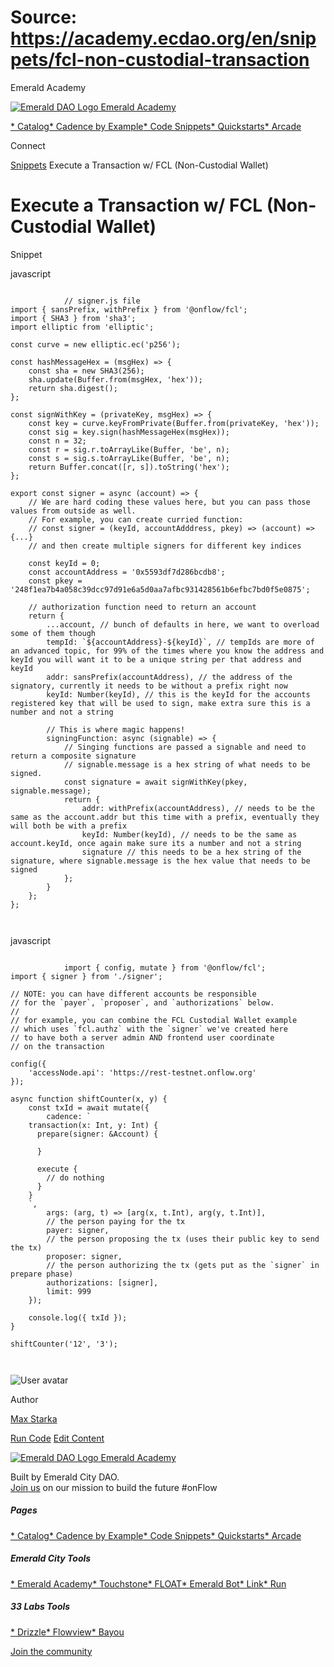 # Source: https://academy.ecdao.org/en/snippets/fcl-non-custodial-transaction

Emerald Academy





[![Emerald DAO Logo](/ea-logo.png)
Emerald Academy](/en/)


[* Catalog](/en/catalog)[* Cadence by Example](/en/cadence-by-example)[* Code Snippets](/en/snippets)[* Quickstarts](/en/quickstarts)[* Arcade](https://arcade.ecdao.org)

Connect



[Snippets](/en/snippets)
Execute a Transaction w/ FCL (Non-Custodial Wallet)

# Execute a Transaction w/ FCL (Non-Custodial Wallet)

Snippet

javascript

```
		
			// signer.js file
import { sansPrefix, withPrefix } from '@onflow/fcl';
import { SHA3 } from 'sha3';
import elliptic from 'elliptic';

const curve = new elliptic.ec('p256');

const hashMessageHex = (msgHex) => {
	const sha = new SHA3(256);
	sha.update(Buffer.from(msgHex, 'hex'));
	return sha.digest();
};

const signWithKey = (privateKey, msgHex) => {
	const key = curve.keyFromPrivate(Buffer.from(privateKey, 'hex'));
	const sig = key.sign(hashMessageHex(msgHex));
	const n = 32;
	const r = sig.r.toArrayLike(Buffer, 'be', n);
	const s = sig.s.toArrayLike(Buffer, 'be', n);
	return Buffer.concat([r, s]).toString('hex');
};

export const signer = async (account) => {
	// We are hard coding these values here, but you can pass those values from outside as well.
	// For example, you can create curried function:
	// const signer = (keyId, accountAdddress, pkey) => (account) => {...}
	// and then create multiple signers for different key indices

	const keyId = 0;
	const accountAddress = '0x5593df7d286bcdb8';
	const pkey = '248f1ea7b4a058c39dcc97d91e6a5d0aa7afbc931428561b6efbc7bd0f5e0875';

	// authorization function need to return an account
	return {
		...account, // bunch of defaults in here, we want to overload some of them though
		tempId: `${accountAddress}-${keyId}`, // tempIds are more of an advanced topic, for 99% of the times where you know the address and keyId you will want it to be a unique string per that address and keyId
		addr: sansPrefix(accountAddress), // the address of the signatory, currently it needs to be without a prefix right now
		keyId: Number(keyId), // this is the keyId for the accounts registered key that will be used to sign, make extra sure this is a number and not a string

		// This is where magic happens!
		signingFunction: async (signable) => {
			// Singing functions are passed a signable and need to return a composite signature
			// signable.message is a hex string of what needs to be signed.
			const signature = await signWithKey(pkey, signable.message);
			return {
				addr: withPrefix(accountAddress), // needs to be the same as the account.addr but this time with a prefix, eventually they will both be with a prefix
				keyId: Number(keyId), // needs to be the same as account.keyId, once again make sure its a number and not a string
				signature // this needs to be a hex string of the signature, where signable.message is the hex value that needs to be signed
			};
		}
	};
};
		 
	
```

javascript

```
		
			import { config, mutate } from '@onflow/fcl';
import { signer } from './signer';

// NOTE: you can have different accounts be responsible
// for the `payer`, `proposer`, and `authorizations` below.
//
// for example, you can combine the FCL Custodial Wallet example
// which uses `fcl.authz` with the `signer` we've created here
// to have both a server admin AND frontend user coordinate
// on the transaction

config({
	'accessNode.api': 'https://rest-testnet.onflow.org'
});

async function shiftCounter(x, y) {
	const txId = await mutate({
		cadence: `
    transaction(x: Int, y: Int) {
      prepare(signer: &Account) {

      }

      execute {
        // do nothing
      }
    }
    `,
		args: (arg, t) => [arg(x, t.Int), arg(y, t.Int)],
		// the person paying for the tx
		payer: signer,
		// the person proposing the tx (uses their public key to send the tx)
		proposer: signer,
		// the person authorizing the tx (gets put as the `signer` in prepare phase)
		authorizations: [signer],
		limit: 999
	});

	console.log({ txId });
}

shiftCounter('12', '3');
		 
	
```

![User avatar](https://pbs.twimg.com/profile_images/1476344533172510722/5Bka7etN_400x400.jpg)

Author

[Max Starka](https://twitter.com/MaxStalker)

[Run Code](https://codesandbox.io/s/fcl-non-custodial-transaction-v1-zjp3pr)
[Edit Content](https://github.com/emerald-dao/emerald-academy-v2/tree/main/src/lib/content/snippets/fcl-non-custodial-transaction/readme.md)



[![Emerald DAO Logo](/ea-logo.png)
Emerald Academy](/en/)

Built by Emerald City DAO.  
[Join us](https://discord.gg/emerald-city-906264258189332541) on our mission to build the future #onFlow

##### Pages

[* Catalog](/en/catalog)[* Cadence by Example](/en/cadence-by-example)[* Code Snippets](/en/snippets)[* Quickstarts](/en/quickstarts)[* Arcade](https://arcade.ecdao.org)


##### Emerald City Tools

[* Emerald Academy](https://academy.ecdao.org/)[* Touchstone](https://touchstone.city/)[* FLOAT](https://floats.city/)[* Emerald Bot](https://bot.ecdao.org/)[* Link](https://link.ecdao.org/)[* Run](https://run.ecdao.org/)


##### 33 Labs Tools

[* Drizzle](https://drizzle33.app/)[* Flowview](https://flowview.app/)[* Bayou](https://bayou33.app/)

[Join the community](https://discord.gg/emerald-city-906264258189332541)
